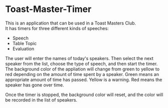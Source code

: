 # Toast-Master-Timer
This is an application that can be used in a Toast Masters Club.  
It has timers for three different kinds of speeches:  
* Speech
* Table Topic
* Evaluation 

The user will enter the names of today's speakers. Then select the next speaker from the list, choose the type of speech, and then start the timer.  
The background color of the appliation will change from green to yellow to red depending on the amount of time spent by a speaker. Green means an appropriate amount of time has passed. Yellow is a warning. Red means the speaker has gone over time.  

Once the timer is stopped, the background color will reset, and the color will be recorded in the list of speakers.
